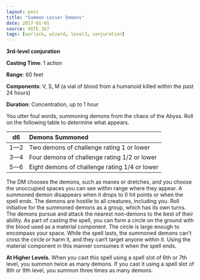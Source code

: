 ```yaml
---
layout: post
title: "Summon Lesser Demons"
date: 2017-01-01
source: XGTE.167
tags: [warlock, wizard, level3, conjuration]
---
```


**3rd-level conjuration**

**Casting Time**: 1 action

**Range**: 60 feet

**Components**: V, S, M (a vial of blood from a humanoid killed within the past 24 hours)

**Duration**: Concentration, up to 1 hour

You utter foul words, summoning demons from the
chaos of the Abyss. Roll on the following table to determine what appears.

|d6|Demons Summoned|
|:-:|:-|
|1—2|Two demons of challenge rating 1 or lower|
|3—4|Four demons of challenge rating 1/2 or lower|
|5—6|Eight demons of challenge rating 1/4 or lower|

The DM chooses the demons, such as manes or dretches, and you choose the unoccupied spaces you can see within range where they appear. A summoned demon disappears when it drops to 0 hit points or when
the spell ends. The demons are hostile to all creatures, including you. Roll initiative for the summoned demons as a group, which has its own turns. The demons pursue and attack the nearest non-demons to the best of their ability. As part of casting the spell, you can form a circle on the ground with the blood used as a material component. The circle is large enough to encompass your space. While the spell lasts, the summoned demons can’t cross the circle or harm it, and they can‘t target anyone within it. Using the material component in this manner consumes it when the spell ends.

**At Higher Levels.** When you cast this spell using a spell slot of 6th or 7th level, you summon twice as many demons. If you cast it using a spell slot of 8th or 9th level, you summon three times as many demons.
